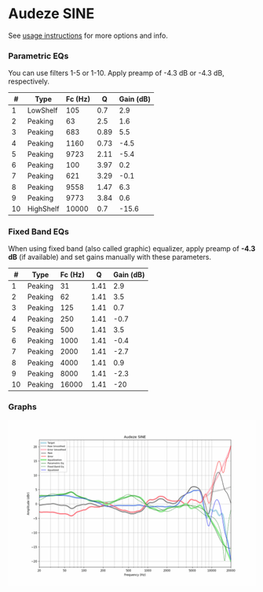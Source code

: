 # Audeze SINE
See [usage instructions](https://github.com/jaakkopasanen/AutoEq#usage) for more options and info.

### Parametric EQs
You can use filters 1-5 or 1-10. Apply preamp of -4.3 dB or -4.3 dB, respectively.

|   # | Type      |   Fc (Hz) |    Q |   Gain (dB) |
|-----|-----------|-----------|------|-------------|
|   1 | LowShelf  |       105 | 0.7  |         2.9 |
|   2 | Peaking   |        63 | 2.5  |         1.6 |
|   3 | Peaking   |       683 | 0.89 |         5.5 |
|   4 | Peaking   |      1160 | 0.73 |        -4.5 |
|   5 | Peaking   |      9723 | 2.11 |        -5.4 |
|   6 | Peaking   |       100 | 3.97 |         0.2 |
|   7 | Peaking   |       621 | 3.29 |        -0.1 |
|   8 | Peaking   |      9558 | 1.47 |         6.3 |
|   9 | Peaking   |      9773 | 3.84 |         0.6 |
|  10 | HighShelf |     10000 | 0.7  |       -15.6 |

### Fixed Band EQs
When using fixed band (also called graphic) equalizer, apply preamp of **-4.3 dB** (if available) and set gains manually with these parameters.

|   # | Type    |   Fc (Hz) |    Q |   Gain (dB) |
|-----|---------|-----------|------|-------------|
|   1 | Peaking |        31 | 1.41 |         2.9 |
|   2 | Peaking |        62 | 1.41 |         3.5 |
|   3 | Peaking |       125 | 1.41 |         0.7 |
|   4 | Peaking |       250 | 1.41 |        -0.7 |
|   5 | Peaking |       500 | 1.41 |         3.5 |
|   6 | Peaking |      1000 | 1.41 |        -0.4 |
|   7 | Peaking |      2000 | 1.41 |        -2.7 |
|   8 | Peaking |      4000 | 1.41 |         0.9 |
|   9 | Peaking |      8000 | 1.41 |        -2.3 |
|  10 | Peaking |     16000 | 1.41 |       -20   |

### Graphs
![](./Audeze%20SINE.png)

